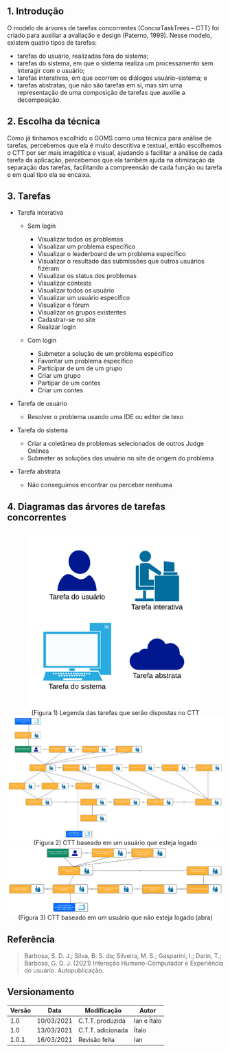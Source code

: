 ## 1. Introdução

O modelo de árvores de tarefas concorrentes (ConcurTaskTrees – CTT) foi criado para auxiliar a avaliação e design (Paterno, 1999). Nesse modelo, existem quatro tipos de tarefas:

- tarefas do usuário, realizadas fora do sistema;
- tarefas do sistema, em que o sistema realiza um processamento sem interagir com o usuário;
- tarefas interativas, em que ocorrem os diálogos usuário–sistema; e
- tarefas abstratas, que não são tarefas em si, mas sim uma representação de uma composição de tarefas que auxilie a decomposição.

## 2. Escolha da técnica

Como já tínhamos escolhido o GOMS como uma técnica para análise de tarefas, percebemos que ela é muito descritiva e textual, então escolhemos o CTT por ser mais imagética e visual, ajudando a facilitar a análise de cada tarefa da aplicação, percebemos que ela também ajuda na otimização da separação das tarefas, facilitando a compreensão de cada função ou tarefa e em qual tipo ela se encaixa.

## 3. Tarefas

- Tarefa interativa

    - Sem login

        - Visualizar todos os problemas
        - Visualizar um problema específico
        - Visualizar o leaderboard de um problema específico
        - Visualizar o resultado das submissões que outros usuários fizeram
        - Visualizar os status dos problemas
        - Visualizar contests
        - Visualizar todos os usuário
        - Visualizar um usuário específico
        - Visualizar o fórum
        - Visualizar os grupos existentes
        - Cadastrar-se no site
        - Realizar login

    - Com login

    	-  Submeter a solução de um problema espécifico
        -  Favoritar um problema específico
        - Participar de um de um grupo
        - Criar um grupo
        - Partipar de um contes
        - Criar um contes

- Tarefa de usuário

    - Resolver o problema usando uma IDE ou editor de texo

- Tarefa do sistema

    - Criar a coletânea de problemas selecionados de outros Judge Onlines
	- Submeter as soluções dos usuário no site de origem do problema

- Tarefa abstrata

    - Não conseguimos encontrar ou perceber nenhuma

## 4. Diagramas das árvores de tarefas concorrentes

<div style="display: flex; flex-flow: row wrap; justify-content: center; margin: 30px auto"> 
    <a href="../../../assets/analiseDeTarefas/CTT/legendaCTT.png" target="_blank">
        <img src="../../../assets/analiseDeTarefas/CTT/legendaCTT.png" height="400px" width="400px"></img>
    </a>
    <figcaption>(Figura 1) Legenda das tarefas que serão dispostas no CTT</figcaption>
    <a href="../../../assets/analiseDeTarefas/CTT/comLoginCTT.png" target="_blank">
        <img src="../../../assets/analiseDeTarefas/CTT/comLoginCTT.png" height="100%" width="100%"></img>
    </a>
    <figcaption>(Figura 2) CTT baseado em um usuário que esteja logado</figcaption>
    <a href="../../../assets/analiseDeTarefas/CTT/semLoginCTT.png" target="_blank">
        <img src="../../../assets/analiseDeTarefas/CTT/semLoginCTT.png" height="100%" width="100%"></img>
    </a>
    <figcaption>(Figura 3) CTT baseado em um usuário que não esteja logado (abra)</figcaption>
</div>

## Referência

> Barbosa, S. D. J.; Silva, B. S. da; Silveira, M. S.; Gasparini, I.; Darin, T.; Barbosa, G. D. J. (2021)
Interação Humano-Computador e Experiência do usuário. Autopublicação.

## Versionamento

| Versão | Data | Modificação | Autor |
|--|--|--|--|
| 1.0 | 10/03/2021 | C.T.T. produzida | Ian e Ítalo |
| 1.0 | 13/03/2021 | C.T.T. adicionada | Ítalo |
| 1.0.1 | 16/03/2021 | Revisão feita| Ian |